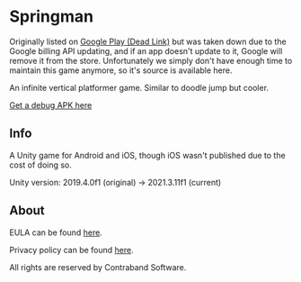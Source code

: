# Springman

Originally listed on [Google Play (Dead Link)](https://play.google.com/store/apps/details?id=software.contraband.springman&gl=US) but was taken down due to the Google billing API updating, and if an app doesn't update to it, Google will remove it from the store. Unfortunately we simply don't have enough time to maintain this game anymore, so it's source is available here.

An infinite vertical platformer game. Similar to doodle jump but cooler.

[Get a debug APK here](https://github.com/Contraband-Software/Springman/releases/download/v1.0.0/Springman-Universal.apk)

## Info

A Unity game for Android and iOS, though iOS wasn't published due to the cost of doing so.

Unity version: 2019.4.0f1 (original) -> 2021.3.11f1 (current)

## About

EULA can be found [here](./Legal/EULA.md).

Privacy policy can be found [here](https://contraband.software/springman/privacy-policy).

All rights are reserved by Contraband Software.
